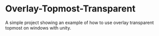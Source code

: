 # Overlay-Topmost-Transparent
A simple project showing an example of how to use overlay transparent topmost on windows with unity.
